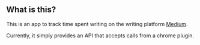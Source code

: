 ## What is this?

This is an app to track time spent writing on the writing platform [Medium](https://medium.com).

Currently, it simply provides an API that accepts calls from a chrome plugin.